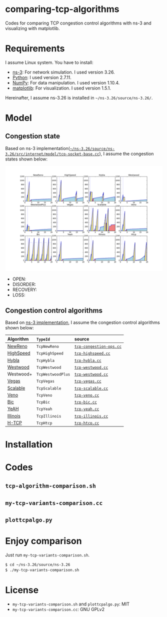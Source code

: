 # comparing-tcp-algorithms

Codes for comparing TCP congestion control algorithms with ns-3 and visualizing with matplotlib.

# Requirements

I assume Linux system. You have to install:
* [ns-3](https://www.nsnam.org/): For network simulation. I used version 3.26.
* [Python](https://www.python.org/): I used version 2.7.11.
* [NumPy](http://www.numpy.org/): For data manipulation. I used version 1.10.4.
* [matplotlib](http://matplotlib.org/): For visualization. I used version 1.5.1.

Hereinafter, I assume ns-3.26 is installed in `~/ns-3.26/source/ns-3.26/`.

# Model

## Congestion state

Based on ns-3 implementation([`~/ns-3.26/source/ns-3.26/src/internet/model/tcp-socket-base.cc`](https://www.nsnam.org/docs/release/3.26/doxygen/tcp-socket-base_8cc.html)), I assume the congestion states shown below:

![fig/TcpAll.png](fig/TcpAll.png)

* OPEN:
* DISORDER:
* RECOVERY:
* LOSS: 

## Congestion control algorithms

Based on [ns-3 implementation](https://www.nsnam.org/docs/models/html/tcp.html), I assume the congestion control algorithms shown below:

|Algorithm|`TypeId`|source|
|:--|:--|:--|
|[NewReno](https://tools.ietf.org/html/rfc6582) | `TcpNewReno`| [`tcp-congestion-ops.cc`](https://www.nsnam.org/docs/release/3.26/doxygen/tcp-congestion-ops_8cc.html)|
|[HighSpeed](https://tools.ietf.org/html/rfc3649) | `TcpHighSpeed`|[`tcp-highspeed.cc`](https://www.nsnam.org/docs/release/3.26/doxygen/tcp-highspeed_8cc.html) |
|[Hybla](http://www.mathcs.emory.edu/~cheung/Courses/558/Syllabus/Papers/TCP-Hybla.pdf) | `TcpHybla`| [`tcp-hybla.cc`](https://www.nsnam.org/docs/release/3.26/doxygen/tcp-hybla_8cc.html) |
|[Westwood](https://pdfs.semanticscholar.org/d3f0/a499906d7821cf204d9ca26900c11179777e.pdf) | `TcpWestwood`| [`tcp-westwood.cc`](https://www.nsnam.org/docs/release/3.26/doxygen/tcp-westwood_8cc.html) |
|Westwood+ | `TcpWestwoodPlus`| [`tcp-westwood.cc`](https://www.nsnam.org/docs/release/3.26/doxygen/tcp-westwood_8cc.html) |
|[Vegas](http://cseweb.ucsd.edu/~rbraud/jsac.pdf) | `TcpVegas` | [`tcp-vegas.cc`](https://www.nsnam.org/docs/release/3.26/doxygen/tcp-vegas_8cc.html) |
|[Scalable](http://citeseerx.ist.psu.edu/viewdoc/download?doi=10.1.1.107.5330&rep=rep1&type=pdf) | `TcpScalable`| [`tcp-scalable.cc`](https://www.nsnam.org/docs/release/3.26/doxygen/tcp-scalable_8cc.html) |
|[Veno](http://ieeexplore.ieee.org/document/1177186/) | `TcpVeno`| [`tcp-veno.cc`](https://www.nsnam.org/docs/release/3.26/doxygen/tcp-veno_8cc.html) |
|[Bic](http://infocom2004.ieee-infocom.org/Papers/52_4.PDF) | `TcpBic`| [`tcp-bic.cc`](https://www.nsnam.org/docs/release/3.26/doxygen/tcp-bic_8cc.html) |
|[YeAH](http://infocom.uniroma1.it/~vacirca/yeah/yeah.pdf) | `TcpYeah`| [`tcp-yeah.cc`](https://www.nsnam.org/docs/release/3.26/doxygen/tcp-yeah_8cc.html) |
|[Illinois](http://dl.acm.org/citation.cfm?id=1190166) | `TcpIllinois`| [`tcp-illinois.cc`](https://www.nsnam.org/docs/release/3.26/doxygen/tcp-illinois_8cc.html) |
|[H-TCP](http://citeseerx.ist.psu.edu/viewdoc/download?doi=10.1.1.3.7816&rep=rep1&type=pdf) | `TcpHtcp`| [`tcp-htcp.cc`](https://www.nsnam.org/docs/release/3.26/doxygen/tcp-htcp_8cc.html) |

# Installation


# Codes

## `tcp-algorithm-comparison.sh`

## `my-tcp-variants-comparison.cc`

## `plottcpalgo.py`

# Enjoy comparison
Just run `my-tcp-variants-comparison.sh`.

```bash
$ cd ~/ns-3.26/source/ns-3.26
$ ./my-tcp-variants-comparison.sh
```

## 

# License
* `my-tcp-variants-comparison.sh` and `plottcpalgo.py`: MIT
* `my-tcp-variants-comparison.cc`: GNU GPLv2
